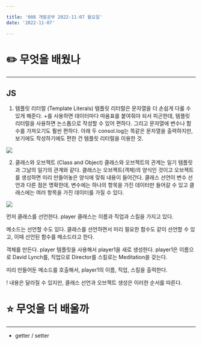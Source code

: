 ```yaml
---

title: '008 개발공부 2022-11-07 월요일'
date: '2022-11-07'

---
```


# ✏️ 무엇을 배웠나

---

## JS

1. 템플릿 리터럴 (Template Literals)
   템플릿 리터럴은 문자열을 더 손쉽게 다룰 수 있게 해준다. +를 사용하면 데이터마다 따옴표를 붙여줘야 되서 피곤한데, 템플릿 리터럴을 사용하면 논스톱으로 작성할 수 있어 편하다. 그리고 문자열에 변수나 함수를 가져오기도 훨씬 편하다. 아래 두 consol.log는 똑같은 문자열을 출력하지만, 보기에도 작성하기에도 편한 건 템플릿 리터럴을 이용한 것.

![](https://velog.velcdn.com/images/mkdavdi123/post/c86f431f-36e8-4df6-adb8-5e6cc7e5ebd7/image.png)

2. 클래스와 오브젝트 (Class and Object)
   클래스와 오브젝트의 관계는 일기 템플릿과 그날의 일기의 관계와 같다. 클래스는 오브젝트(객체)의 양식인 것이고 오브젝트를 생성하면 미리 만들어놓은 양식에 맞춰 내용이 들어간다. 클래스 선언이 변수 선언과 다른 점은 명확한데, 변수에는 하나의 항목을 가진 데이터만 들어갈 수 있고 클래스에는 여러 항목을 가진 데이터를 가질 수 있다.

![](https://velog.velcdn.com/images/mkdavdi123/post/60c25101-8e6e-4ec7-8da1-c1d694ef6c7b/image.png)

먼저 클래스를 선언한다.
player 클래스는 이름과 직업과 스킬을 가지고 있다.

메소드는 선언할 수도 있다.
클래스를 선언하면서 미리 필요한 함수도 같이 선언할 수 있고, 이때 선언된 함수를 메소드라고 한다.

객체를 만든다.
player 템플릿을 사용해서 player1을 새로 생성한다.
player1은 이름으로 David Lynch를, 직업으로 Director를 스킬로는 Meditation을 갖는다.

미리 만들어둔 메소드를 호출해서,
player1의 이름, 직업, 스킬을 출력한다.

! 내용은 달라질 수 있지만, 클래스 선언과 오브젝트 생성은 이러한 순서를 따른다.

# ⭐️ 무엇을 더 배울까

---

- getter / setter
